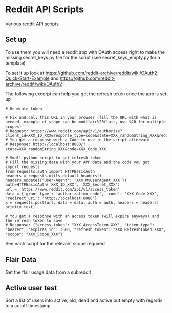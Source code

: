 # Reddit API Scripts

Various reddit API scripts

## Set up

To use them you will need a reddit app with OAuth access right to make the missing secret_keys.py file for the script (see secret_keys_empty.py for a template)

To set it up look at https://github.com/reddit-archive/reddit/wiki/OAuth2-Quick-Start-Example and https://github.com/reddit-archive/reddit/wiki/OAuth2

The following excerpt can help you get the refresh token once the app is set up

```
# Generate token

# Fix and call this URL in your browser (fill the URL with what is needed, example of scope can be modflair%20flair, use %20 for multiple scopes)
# Request: https://www.reddit.com/api/v1/authorize?client_id=XXX_ID_XXX&response_type=code&state=XXX_randomString_XXX&redirect_uri=http://localhost:8080&duration=permanent&scope=XXX_DesiredScope_XXX
# You get a response with a Code to use in the script afterward
# Response: http://localhost:8080/?state=XXX_randomString_XXX&code=XXX_Code_XXX

# Small python script to get refresh token
# Fill the missing data with your APP data and the code you got
import requests
from requests.auth import HTTPBasicAuth
headers = requests.utils.default_headers()
headers.update({'User-Agent': 'XXX_MyUserAgent_XXX'})
auth=HTTPBasicAuth('XXX_ID_XXX', 'XXX_Secret_XXX')
url = 'https://www.reddit.com/api/v1/access_token'
data = {'grant_type': 'authorization_code', 'code': 'XXX_Code_XXX', 'redirect_uri': 'http://localhost:8080'}
x = requests.post(url, data = data, auth = auth, headers = headers)
print(x.text)

# You get a response with an access token (will expire anyways) and the refresh token to save
# Response: {"access_token": "XXX_AccessToken_XXX", "token_type": "bearer", "expires_in": 3600, "refresh_token": "XXX_RefreshToken_XXX", "scope": "XXX_Scope_XXX"}
```

See each script for the relevant scope required

## Flair Data

Get the flair usage data from a subreddit

## Active user test

Sort a list of users into active, old, dead and active but empty with regards to a cutoff timestamp.
